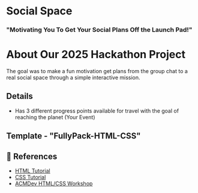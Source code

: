 # Social Space
### "Motivating You To Get Your Social Plans Off the Launch Pad!"

# About Our 2025 Hackathon Project

The goal was to make a fun motivation get plans from the group chat to a real social space through a simple interactive mission. 

## Details
- Has 3 different progress points available for travel with the goal of reaching the planet (Your Event)

## Template - "FullyPack-HTML-CSS"

## 📝 References
- [HTML Tutorial](https://www.w3schools.com/html/)
- [CSS Tutorial](https://www.w3schools.com/css/)
- [ACMDev HTML/CSS Workshop](https://github.com/acmCSUFDev/intro-to-web-dev/tree/part-1)
